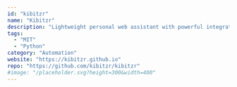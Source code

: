 ```yaml
---
id: "kibitzr"
name: "Kibitzr"
description: "Lightweight personal web assistant with powerful integrations."
tags:
  - "MIT"
  - "Python"
category: "Automation"
website: "https://kibitzr.github.io"
repo: "https://github.com/kibitzr/kibitzr"
#image: "/placeholder.svg?height=300&width=400"
---
```


